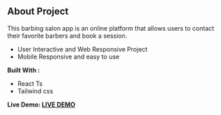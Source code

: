 ## About Project
This barbing salon app is an online platform that allows users to contact their favorite barbers and book a session. 
- User Interactive and Web Responsive Project
- Mobile Responsive and easy to use

**Built With :**
- React Ts
- Tailwind css

**Live Demo: [LIVE DEMO]([https://flucidia.vercel.app])**
